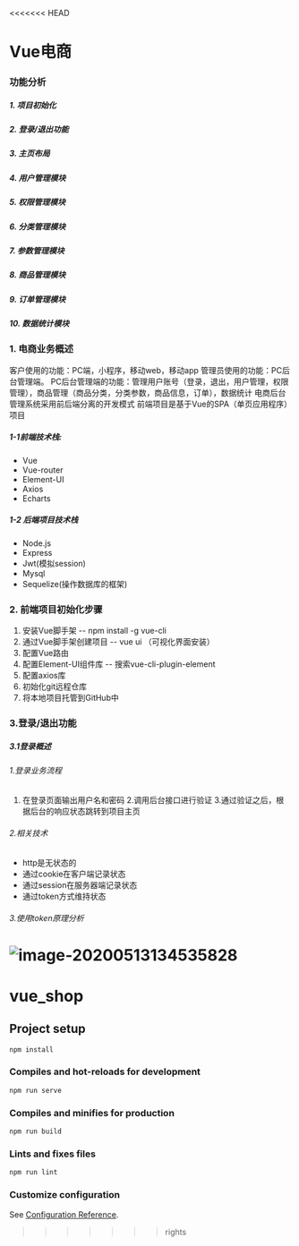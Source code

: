 <<<<<<< HEAD
# Vue电商


### 功能分析
##### 1. 项目初始化
##### 2. 登录/退出功能
##### 3. 主页布局
##### 4. 用户管理模块
##### 5. 权限管理模块
##### 6. 分类管理模块
##### 7. 参数管理模块
##### 8. 商品管理模块
##### 9. 订单管理模块
##### 10. 数据统计模块



### 1. 电商业务概述

客户使用的功能：PC端，小程序，移动web，移动app
管理员使用的功能：PC后台管理端。
PC后台管理端的功能：管理用户账号（登录，退出，用户管理，权限管理），商品管理（商品分类，分类参数，商品信息，订单），数据统计
电商后台管理系统采用前后端分离的开发模式
前端项目是基于Vue的SPA（单页应用程序）项目

##### 1-1前端技术栈:

- Vue
- Vue-router
- Element-UI
- Axios
- Echarts

##### 1-2 后端项目技术栈

- Node.js
- Express
- Jwt(模拟session)
- Mysql
- Sequelize(操作数据库的框架)



### 2. 前端项目初始化步骤

1. 安装Vue脚手架    --  npm install -g vue-cli
2. 通过Vue脚手架创建项目  -- vue ui （可视化界面安装）
3. 配置Vue路由  
4. 配置Element-UI组件库  -- 搜索vue-cli-plugin-element
5. 配置axios库
6. 初始化git远程仓库
7. 将本地项目托管到GitHub中


### 3.登录/退出功能
##### 3.1登录概述
###### 1.登录业务流程
1. 在登录页面输出用户名和密码
2.调用后台接口进行验证
3.通过验证之后，根据后台的响应状态跳转到项目主页

###### 2.相关技术
- http是无状态的
- 通过cookie在客户端记录状态
- 通过session在服务器端记录状态
- 通过token方式维持状态

###### 3.使用token原理分析

![image-20200513134535828](C:\Users\史荣辉\AppData\Roaming\Typora\typora-user-images\image-20200513134535828.png)
=======
# vue_shop

## Project setup
```
npm install
```

### Compiles and hot-reloads for development
```
npm run serve
```

### Compiles and minifies for production
```
npm run build
```

### Lints and fixes files
```
npm run lint
```

### Customize configuration
See [Configuration Reference](https://cli.vuejs.org/config/).
 
>>>>>>> rights

